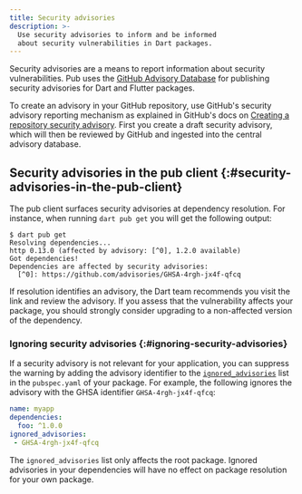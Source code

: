 ```yaml
---
title: Security advisories
description: >-
  Use security advisories to inform and be informed
  about security vulnerabilities in Dart packages.
---
```


Security advisories are a means to report information about security
vulnerabilities. Pub uses the [GitHub Advisory Database][]
for publishing security advisories for Dart and Flutter packages. 

To create an advisory in your GitHub repository, use
GitHub's security advisory reporting mechanism as
explained in GitHub's docs on [Creating a repository security advisory][].
First you create a draft security advisory, which will then be reviewed by
GitHub and ingested into the central advisory database.

[GitHub Advisory Database]: https://github.com/advisories
[Creating a repository security advisory]: https://docs.github.com/code-security/security-advisories/working-with-repository-security-advisories/creating-a-repository-security-advisory

## Security advisories in the pub client {:#security-advisories-in-the-pub-client}

The pub client surfaces security advisories at dependency resolution.
For instance, when running `dart pub get` you will get the following output:

```console
$ dart pub get
Resolving dependencies...
http 0.13.0 (affected by advisory: [^0], 1.2.0 available)
Got dependencies!
Dependencies are affected by security advisories:
  [^0]: https://github.com/advisories/GHSA-4rgh-jx4f-qfcq
```

If resolution identifies an advisory, the Dart team recommends you
visit the link and review the advisory.
If you assess that the vulnerability affects your package, you
should strongly consider upgrading to a non-affected version of the dependency.


### Ignoring security advisories {:#ignoring-security-advisories}

If a security advisory is not relevant for your application,
you can suppress the warning by adding the advisory identifier to
the [`ignored_advisories`][] list in the `pubspec.yaml` of your package.
For example, the following ignores the advisory
with the GHSA identifier `GHSA-4rgh-jx4f-qfcq`:

```yaml
name: myapp
dependencies:
  foo: ^1.0.0
ignored_advisories:
 - GHSA-4rgh-jx4f-qfcq
```

The `ignored_advisories` list only affects the root package. Ignored
advisories in your dependencies will have no effect on package resolution
for your own package.

[`ignored_advisories`]: /tools/pub/pubspec#ignored_advisories